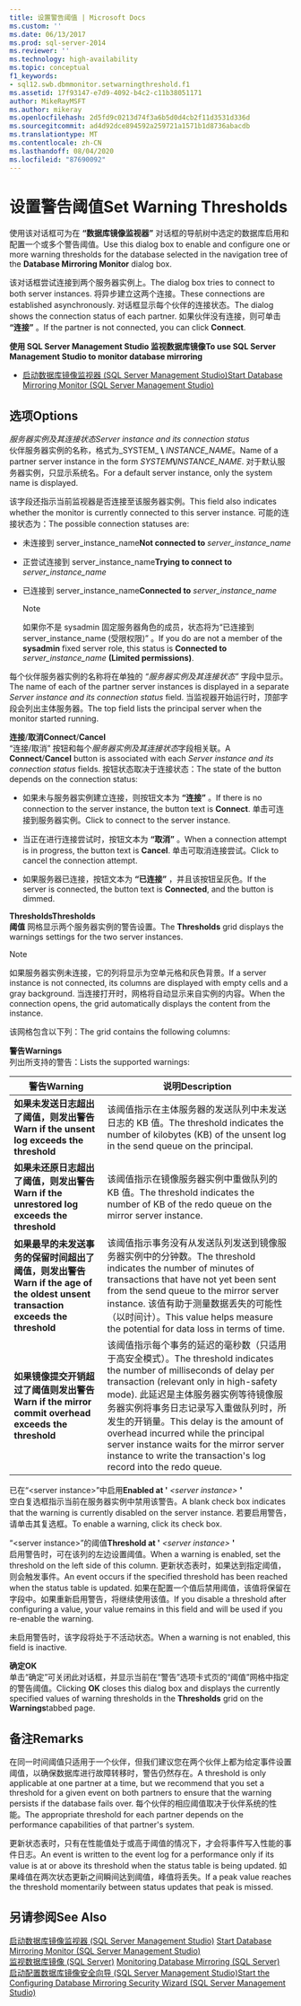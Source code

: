 ```yaml
---
title: 设置警告阈值 | Microsoft Docs
ms.custom: ''
ms.date: 06/13/2017
ms.prod: sql-server-2014
ms.reviewer: ''
ms.technology: high-availability
ms.topic: conceptual
f1_keywords:
- sql12.swb.dbmmonitor.setwarningthreshold.f1
ms.assetid: 17f93147-e7d9-4092-b4c2-c11b38051171
author: MikeRayMSFT
ms.author: mikeray
ms.openlocfilehash: 2d5fd9c0213d74f3a6b5d0d4cb2f11d3531d336d
ms.sourcegitcommit: ad4d92dce894592a259721a1571b1d8736abacdb
ms.translationtype: MT
ms.contentlocale: zh-CN
ms.lasthandoff: 08/04/2020
ms.locfileid: "87690092"
---
```

# <a name="set-warning-thresholds"></a><span data-ttu-id="9558b-102">设置警告阈值</span><span class="sxs-lookup"><span data-stu-id="9558b-102">Set Warning Thresholds</span></span>
  <span data-ttu-id="9558b-103">使用该对话框可为在 **“数据库镜像监视器”** 对话框的导航树中选定的数据库启用和配置一个或多个警告阈值。</span><span class="sxs-lookup"><span data-stu-id="9558b-103">Use this dialog box to enable and configure one or more warning thresholds for the database selected in the navigation tree of the **Database Mirroring Monitor** dialog box.</span></span>  
  
 <span data-ttu-id="9558b-104">该对话框尝试连接到两个服务器实例上。</span><span class="sxs-lookup"><span data-stu-id="9558b-104">The dialog box tries to connect to both server instances.</span></span> <span data-ttu-id="9558b-105">将异步建立这两个连接。</span><span class="sxs-lookup"><span data-stu-id="9558b-105">These connections are established asynchronously.</span></span> <span data-ttu-id="9558b-106">对话框显示每个伙伴的连接状态。</span><span class="sxs-lookup"><span data-stu-id="9558b-106">The dialog shows the connection status of each partner.</span></span> <span data-ttu-id="9558b-107">如果伙伴没有连接，则可单击 **“连接”** 。</span><span class="sxs-lookup"><span data-stu-id="9558b-107">If the partner is not connected, you can click **Connect**.</span></span>  
  
 <span data-ttu-id="9558b-108">**使用 SQL Server Management Studio 监视数据库镜像**</span><span class="sxs-lookup"><span data-stu-id="9558b-108">**To use SQL Server Management Studio to monitor database mirroring**</span></span>  
  
-   [<span data-ttu-id="9558b-109">启动数据库镜像监视器 (SQL Server Management Studio)</span><span class="sxs-lookup"><span data-stu-id="9558b-109">Start Database Mirroring Monitor &#40;SQL Server Management Studio&#41;</span></span>](../database-mirroring/start-database-mirroring-monitor-sql-server-management-studio.md)  
  
## <a name="options"></a><span data-ttu-id="9558b-110">选项</span><span class="sxs-lookup"><span data-stu-id="9558b-110">Options</span></span>  
 <span data-ttu-id="9558b-111">*服务器实例及其连接状态*</span><span class="sxs-lookup"><span data-stu-id="9558b-111">*Server instance and its connection status*</span></span>  
 <span data-ttu-id="9558b-112">伙伴服务器实例的名称，格式为_SYSTEM_ **\\** _INSTANCE_NAME_。</span><span class="sxs-lookup"><span data-stu-id="9558b-112">Name of a partner server instance in the form _SYSTEM_**\\**_INSTANCE_NAME_.</span></span> <span data-ttu-id="9558b-113">对于默认服务器实例，只显示系统名。</span><span class="sxs-lookup"><span data-stu-id="9558b-113">For a default server instance, only the system name is displayed.</span></span>  
  
 <span data-ttu-id="9558b-114">该字段还指示当前监视器是否连接至该服务器实例。</span><span class="sxs-lookup"><span data-stu-id="9558b-114">This field also indicates whether the monitor is currently connected to this server instance.</span></span> <span data-ttu-id="9558b-115">可能的连接状态为：</span><span class="sxs-lookup"><span data-stu-id="9558b-115">The possible connection statuses are:</span></span>  
  
-   <span data-ttu-id="9558b-116">未连接到 server_instance_name</span><span class="sxs-lookup"><span data-stu-id="9558b-116">**Not connected to**  *server_instance_name*</span></span>  
  
-   <span data-ttu-id="9558b-117">正尝试连接到 server_instance_name</span><span class="sxs-lookup"><span data-stu-id="9558b-117">**Trying to connect to**  *server_instance_name*</span></span>  
  
-   <span data-ttu-id="9558b-118">已连接到 server_instance_name</span><span class="sxs-lookup"><span data-stu-id="9558b-118">**Connected to**  *server_instance_name*</span></span>  
  
    > [!NOTE]  
    >  <span data-ttu-id="9558b-119">如果你不是 sysadmin 固定服务器角色的成员，状态将为“已连接到 server_instance_name (受限权限)” 。</span><span class="sxs-lookup"><span data-stu-id="9558b-119">If you do are not a member of the **sysadmin** fixed server role, this status is **Connected to** *server_instance_name* **(Limited permissions)**.</span></span>  
  
 <span data-ttu-id="9558b-120">每个伙伴服务器实例的名称将在单独的 *“服务器实例及其连接状态”* 字段中显示。</span><span class="sxs-lookup"><span data-stu-id="9558b-120">The name of each of the partner server instances is displayed in a separate *Server instance and its connection status* field.</span></span> <span data-ttu-id="9558b-121">当监视器开始运行时，顶部字段会列出主体服务器。</span><span class="sxs-lookup"><span data-stu-id="9558b-121">The top field lists the principal server when the monitor started running.</span></span>  
  
 <span data-ttu-id="9558b-122">**连接**/**取消**</span><span class="sxs-lookup"><span data-stu-id="9558b-122">**Connect**/**Cancel**</span></span>  
 <span data-ttu-id="9558b-123">“连接/取消” 按钮和每个*服务器实例及其连接状态*字段相关联。</span><span class="sxs-lookup"><span data-stu-id="9558b-123">A **Connect**/**Cancel** button is associated with each *Server instance and its connection status* fields.</span></span> <span data-ttu-id="9558b-124">按钮状态取决于连接状态：</span><span class="sxs-lookup"><span data-stu-id="9558b-124">The state of the button depends on the connection status:</span></span>  
  
-   <span data-ttu-id="9558b-125">如果未与服务器实例建立连接，则按钮文本为 **“连接”** 。</span><span class="sxs-lookup"><span data-stu-id="9558b-125">If there is no connection to the server instance, the button text is **Connect**.</span></span> <span data-ttu-id="9558b-126">单击可连接到服务器实例。</span><span class="sxs-lookup"><span data-stu-id="9558b-126">Click to connect to the server instance.</span></span>  
  
-   <span data-ttu-id="9558b-127">当正在进行连接尝试时，按钮文本为 **“取消”** 。</span><span class="sxs-lookup"><span data-stu-id="9558b-127">When a connection attempt is in progress, the button text is **Cancel**.</span></span> <span data-ttu-id="9558b-128">单击可取消连接尝试。</span><span class="sxs-lookup"><span data-stu-id="9558b-128">Click to cancel the connection attempt.</span></span>  
  
-   <span data-ttu-id="9558b-129">如果服务器已连接，按钮文本为 **“已连接”** ，并且该按钮呈灰色。</span><span class="sxs-lookup"><span data-stu-id="9558b-129">If the server is connected, the button text is **Connected**, and the button is dimmed.</span></span>  
  
 <span data-ttu-id="9558b-130">**Thresholds**</span><span class="sxs-lookup"><span data-stu-id="9558b-130">**Thresholds**</span></span>  
 <span data-ttu-id="9558b-131">**阈值** 网格显示两个服务器实例的警告设置。</span><span class="sxs-lookup"><span data-stu-id="9558b-131">The **Thresholds** grid displays the warnings settings for the two server instances.</span></span>  
  
> [!NOTE]  
>  <span data-ttu-id="9558b-132">如果服务器实例未连接，它的列将显示为空单元格和灰色背景。</span><span class="sxs-lookup"><span data-stu-id="9558b-132">If a server instance is not connected, its columns are displayed with empty cells and a gray background.</span></span> <span data-ttu-id="9558b-133">当连接打开时，网格将自动显示来自实例的内容。</span><span class="sxs-lookup"><span data-stu-id="9558b-133">When the connection opens, the grid automatically displays the content from the instance.</span></span>  
  
 <span data-ttu-id="9558b-134">该网格包含以下列：</span><span class="sxs-lookup"><span data-stu-id="9558b-134">The grid contains the following columns:</span></span>  
  
 <span data-ttu-id="9558b-135">**警告**</span><span class="sxs-lookup"><span data-stu-id="9558b-135">**Warnings**</span></span>  
 <span data-ttu-id="9558b-136">列出所支持的警告：</span><span class="sxs-lookup"><span data-stu-id="9558b-136">Lists the supported warnings:</span></span>  
  
|<span data-ttu-id="9558b-137">警告</span><span class="sxs-lookup"><span data-stu-id="9558b-137">Warning</span></span>|<span data-ttu-id="9558b-138">说明</span><span class="sxs-lookup"><span data-stu-id="9558b-138">Description</span></span>|  
|-------------|-----------------|  
|<span data-ttu-id="9558b-139">**如果未发送日志超出了阈值，则发出警告**</span><span class="sxs-lookup"><span data-stu-id="9558b-139">**Warn if the unsent log exceeds the threshold**</span></span>|<span data-ttu-id="9558b-140">该阈值指示在主体服务器的发送队列中未发送日志的 KB 值。</span><span class="sxs-lookup"><span data-stu-id="9558b-140">The threshold indicates the number of kilobytes (KB) of the unsent log in the send queue on the principal.</span></span>|  
|<span data-ttu-id="9558b-141">**如果未还原日志超出了阈值，则发出警告**</span><span class="sxs-lookup"><span data-stu-id="9558b-141">**Warn if the unrestored log exceeds the threshold**</span></span>|<span data-ttu-id="9558b-142">该阈值指示在镜像服务器实例中重做队列的 KB 值。</span><span class="sxs-lookup"><span data-stu-id="9558b-142">The threshold indicates the number of KB of the redo queue on the mirror server instance.</span></span>|  
|<span data-ttu-id="9558b-143">**如果最早的未发送事务的保留时间超出了阈值，则发出警告**</span><span class="sxs-lookup"><span data-stu-id="9558b-143">**Warn if the age of the oldest unsent transaction exceeds the threshold**</span></span>|<span data-ttu-id="9558b-144">该阈值指示事务没有从发送队列发送到镜像服务器实例中的分钟数。</span><span class="sxs-lookup"><span data-stu-id="9558b-144">The threshold indicates the number of minutes of transactions that have not yet been sent from the send queue to the mirror server instance.</span></span> <span data-ttu-id="9558b-145">该值有助于测量数据丢失的可能性（以时间计）。</span><span class="sxs-lookup"><span data-stu-id="9558b-145">This value helps measure the potential for data loss in terms of time.</span></span>|  
|<span data-ttu-id="9558b-146">**如果镜像提交开销超过了阈值则发出警告**</span><span class="sxs-lookup"><span data-stu-id="9558b-146">**Warn if the mirror commit overhead exceeds the threshold**</span></span>|<span data-ttu-id="9558b-147">该阈值指示每个事务的延迟的毫秒数（只适用于高安全模式）。</span><span class="sxs-lookup"><span data-stu-id="9558b-147">The threshold indicates the number of milliseconds of delay per transaction (relevant only in high-safety mode).</span></span> <span data-ttu-id="9558b-148">此延迟是主体服务器实例等待镜像服务器实例将事务日志记录写入重做队列时，所发生的开销量。</span><span class="sxs-lookup"><span data-stu-id="9558b-148">This delay is the amount of overhead incurred while the principal server instance waits for the mirror server instance to write the transaction's log record into the redo queue.</span></span>|  
  
 <span data-ttu-id="9558b-149">已在“\<server instance>”中启用</span><span class="sxs-lookup"><span data-stu-id="9558b-149">**Enabled at '** *\<server instance>* **'**</span></span>  
 <span data-ttu-id="9558b-150">空白复选框指示当前在服务器实例中禁用该警告。</span><span class="sxs-lookup"><span data-stu-id="9558b-150">A blank check box indicates that the warning is currently disabled on the server instance.</span></span> <span data-ttu-id="9558b-151">若要启用警告，请单击其复选框。</span><span class="sxs-lookup"><span data-stu-id="9558b-151">To enable a warning, click its check box.</span></span>  
  
 <span data-ttu-id="9558b-152">“\<server instance>”的阈值</span><span class="sxs-lookup"><span data-stu-id="9558b-152">**Threshold at '** *\<server instance>* **'**</span></span>  
 <span data-ttu-id="9558b-153">启用警告时，可在该列的左边设置阈值。</span><span class="sxs-lookup"><span data-stu-id="9558b-153">When a warning is enabled, set the threshold on the left side of this column.</span></span> <span data-ttu-id="9558b-154">更新状态表时，如果达到指定阈值，则会触发事件。</span><span class="sxs-lookup"><span data-stu-id="9558b-154">An event occurs if the specified threshold has been reached when the status table is updated.</span></span> <span data-ttu-id="9558b-155">如果在配置一个值后禁用阈值，该值将保留在字段中。如果重新启用警告，将继续使用该值。</span><span class="sxs-lookup"><span data-stu-id="9558b-155">If you disable a threshold after configuring a value, your value remains in this field and will be used if you re-enable the warning.</span></span>  
  
 <span data-ttu-id="9558b-156">未启用警告时，该字段将处于不活动状态。</span><span class="sxs-lookup"><span data-stu-id="9558b-156">When a warning is not enabled, this field is inactive.</span></span>  
  
 <span data-ttu-id="9558b-157">**确定**</span><span class="sxs-lookup"><span data-stu-id="9558b-157">**OK**</span></span>  
 <span data-ttu-id="9558b-158">单击“确定”可关闭此对话框，并显示当前在“警告”选项卡式页的“阈值”网格中指定的警告阈值。</span><span class="sxs-lookup"><span data-stu-id="9558b-158">Clicking **OK** closes this dialog box and displays the currently specified values of warning thresholds in the **Thresholds** grid on the **Warnings**tabbed page.</span></span>  
  
## <a name="remarks"></a><span data-ttu-id="9558b-159">备注</span><span class="sxs-lookup"><span data-stu-id="9558b-159">Remarks</span></span>  
 <span data-ttu-id="9558b-160">在同一时间阈值只适用于一个伙伴，但我们建议您在两个伙伴上都为给定事件设置阈值，以确保数据库进行故障转移时，警告仍然存在。</span><span class="sxs-lookup"><span data-stu-id="9558b-160">A threshold is only applicable at one partner at a time, but we recommend that you set a threshold for a given event on both partners to ensure that the warning persists if the database fails over.</span></span> <span data-ttu-id="9558b-161">每个伙伴的相应阈值取决于伙伴系统的性能。</span><span class="sxs-lookup"><span data-stu-id="9558b-161">The appropriate threshold for each partner depends on the performance capabilities of that partner's system.</span></span>  
  
 <span data-ttu-id="9558b-162">更新状态表时，只有在性能值处于或高于阈值的情况下，才会将事件写入性能的事件日志。</span><span class="sxs-lookup"><span data-stu-id="9558b-162">An event is written to the event log for a performance only if its value is at or above its threshold when the status table is being updated.</span></span> <span data-ttu-id="9558b-163">如果峰值在两次状态更新之间瞬间达到阈值，峰值将丢失。</span><span class="sxs-lookup"><span data-stu-id="9558b-163">If a peak value reaches the threshold momentarily between status updates that peak is missed.</span></span>  
  
## <a name="see-also"></a><span data-ttu-id="9558b-164">另请参阅</span><span class="sxs-lookup"><span data-stu-id="9558b-164">See Also</span></span>  
 <span data-ttu-id="9558b-165">[启动数据库镜像监视器 (SQL Server Management Studio)](../database-mirroring/start-database-mirroring-monitor-sql-server-management-studio.md) </span><span class="sxs-lookup"><span data-stu-id="9558b-165">[Start Database Mirroring Monitor &#40;SQL Server Management Studio&#41;](../database-mirroring/start-database-mirroring-monitor-sql-server-management-studio.md) </span></span>  
 <span data-ttu-id="9558b-166">[监视数据库镜像 (SQL Server)](database-mirroring-sql-server.md) </span><span class="sxs-lookup"><span data-stu-id="9558b-166">[Monitoring Database Mirroring &#40;SQL Server&#41;](database-mirroring-sql-server.md) </span></span>  
 [<span data-ttu-id="9558b-167">启动配置数据库镜像安全向导 (SQL Server Management Studio)</span><span class="sxs-lookup"><span data-stu-id="9558b-167">Start the Configuring Database Mirroring Security Wizard &#40;SQL Server Management Studio&#41;</span></span>](start-the-configuring-database-mirroring-security-wizard.md)  
  
  
